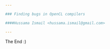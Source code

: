 ```yaml
---

### Finding bugs in OpenCL compilers

####Hussama Ismail <hussama.ismail@gmail.com>

---
```


The End :)
